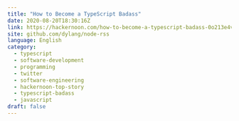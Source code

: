 ```yaml
---
title: "How to Become a TypeScript Badass"
date: 2020-08-20T18:30:16Z
link: https://hackernoon.com/how-to-become-a-typescript-badass-0o213e4v?source=rss&utm_medium=RSS&utm_source=news.12bit.vn
site: github.com/dylang/node-rss
language: English
category:
  - typescript
  - software-development
  - programming
  - twitter
  - software-engineering
  - hackernoon-top-story
  - typescript-badass
  - javascript
draft: false
---
```

